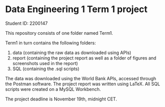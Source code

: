 # Data Engineering 1 Term 1 project

Student ID: 2200147

This repository consists of one folder named Term1. 

Term1 in turn contains the following folders:
1. data (containing the raw data as downloaded using APIs)
2. report (containing the project report as well as a folder of figures and screenshots used in the report)
3. SQL (containing the .sql scripts)

The data was downloaded using the World Bank APIs, accessed through the Postman software. The project report was written using LaTeX. All SQL scripts were created on a MySQL Workbench.

The project deadline is November 19th, midnight CET.
